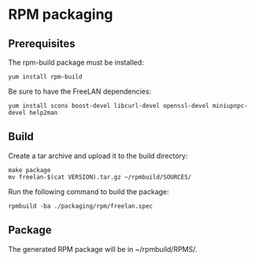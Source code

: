 # RPM packaging

## Prerequisites

The rpm-build package must be installed:

`yum install rpm-build`

Be sure to have the FreeLAN dependencies:

`yum install scons boost-devel libcurl-devel openssl-devel miniupnpc-devel help2man`

## Build

Create a tar archive and upload it to the build directory:

```
make package
mv freelan-$(cat VERSION).tar.gz ~/rpmbuild/SOURCES/
```

Run the following command to build the package:

`rpmbuild -ba ./packaging/rpm/freelan.spec`

## Package

The generated RPM package will be in ~/rpmbuild/RPMS/.

